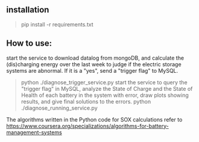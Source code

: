 ## installation
> pip install -r requirements.txt



## How to use:
start the service to download datalog from mongoDB, and calculate the (dis)charging energy over the last week to judge if the electric storage systems are abnormal. If it is a "yes", send a "trigger flag" to MySQL.
> python ./diagnose_trigger_service.py
start the service to query the "trigger flag" in MySQL, analyze the State of Charge and the State of Health of each battery in the system with error, draw plots showing results, and give final solutions to the errors.
> python ./diagnose_running_service.py

The algorithms written in the Python code for SOX calculations refer to https://www.coursera.org/specializations/algorithms-for-battery-management-systems 
